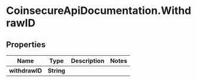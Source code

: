 # CoinsecureApiDocumentation.WithdrawID

## Properties
Name | Type | Description | Notes
------------ | ------------- | ------------- | -------------
**withdrawID** | **String** |  | 


